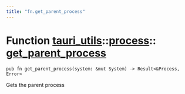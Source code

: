 ```yaml
---
title: "fn.get_parent_process"
---
```


# Function [tauri_utils](/docs/api/rust/tauri_utils/../index.html)::​[process](/docs/api/rust/tauri_utils/index.html)::​[get_parent_process](/docs/api/rust/tauri_utils/)

    pub fn get_parent_process(system: &mut System) -> Result<&Process, Error>

Gets the parent process
